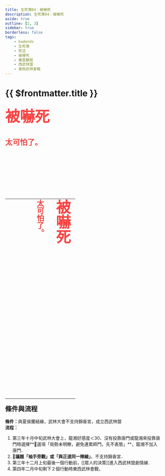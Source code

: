 ```yaml
---
title: 生死簿84：被嚇死
description: 生死簿84：被嚇死
aside: true
outline: [2, 3]
sidebar: true
borderless: false
tags:
    - badends
    - 生死簿
    - 死法
    - 被揍死
    - 萬里鵬程
    - 西武林盟
    - 東西武林會戰
---
```


# {{ $frontmatter.title }}



<font size="7" color="#f94241"><strong>被嚇死</strong></font><br>
<br>
<br>
<font size="5" color="#ef4747">
<strong>
太可怕了。<br>
<br>
<br>
<br>
</strong>
</font>
<br>
<br>
<br>
<table align=left vertical-align=top>
    <tr>
        <td style="height:650px; vertical-align: top;">
          <span style="writing-mode: tb-rl; webkit-writing-mode: vertical-rl; writing-mode: vertical-rl;">
            <font size="7" color="#f94241"><strong>被嚇死</strong></font>
            <br>
            <br>
            <font size="5" color="#ef4747">
            <strong>
            太可怕了。<br>
            <br>
            <br>
            <br>
            </strong>
            </font>
          </span>
        </td>
    </tr>
</table>

## 條件與流程

<b>條件：</b>與<Girl5Icon>夏侯蘭</Girl5Icon>結緣，武林大會不支持錦香宮，成立西武林盟<br>
<b>流程：</b><br>

1. 第三年十月中旬武林大會上，<Girl8Icon>龍湘</Girl8Icon>好感度＜30、沒有投靠唐門或<Girl8Icon>龍湘</Girl8Icon>來投靠唐門時選擇**📖選項「局勢未明瞭，避免連累師門，先不表態」**，<Girl8Icon>龍湘</Girl8Icon>不加入唐門．
2. **📜議題「袖手旁觀」**或**「與正道同一陣線」**，不支持錦香宮．
3. 第三年十二月上旬最後一個行動前，[[眾人的決策]]進入西武林盟劇情線．
4. 第四年二月中旬剩下２個行動時東西武林會戰，
